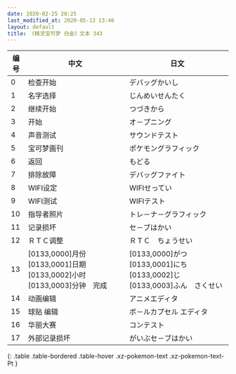 ```yaml
---
date: 2020-02-25 20:25
last_modified_at: 2020-05-13 13:46
layout: default
title: 《精灵宝可梦 白金》文本 343
---
```

| 编号 | 中文 | 日文 |
| ---- | ---- | ---- |
| 0 | 检查开始 | デバッグかいし |
| 1 | 名字选择 | じんめいせんたく |
| 2 | 继续开始 | つづきから |
| 3 | 开始 | オ－プニング |
| 4 | 声音测试 | サウンドテスト |
| 5 | 宝可梦画刊 | ポケモングラフィック |
| 6 | 返回 | もどる |
| 7 | 排除故障 | デバッグファイト |
| 8 | WIFI设定 | WIFIせってい |
| 9 | WIFI测试 | WIFIテスト |
| 10 | 指导者照片 | トレ－ナ－グラフィック |
| 11 | 记录损坏 | セ－ブはかい |
| 12 | ＲＴＣ调整 | ＲＴＣ　ちょうせい |
| 13 | [0133,0000]月份　[0133,0001]日期　[0133,0002]小时　[0133,0003]分钟　完成 | [0133,0000]がつ　[0133,0001]にち　[0133,0002]じ　[0133,0003]ふん　さくせい |
| 14 | 动画编辑 | アニメエディタ |
| 15 | 球贴 编辑 | ボ－ルカプセル エディタ |
| 16 | 华丽大赛 | コンテスト |
| 17 | 外部记录损坏 | がいぶセ－ブはかい |
{: .table .table-bordered .table-hover .xz-pokemon-text .xz-pokemon-text-Pt }